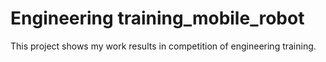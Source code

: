 # Engineering training_mobile_robot
This project shows my work results in competition of engineering training.
